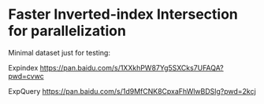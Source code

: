 # Faster Inverted-index Intersection for parallelization

Minimal dataset just for testing:

Expindex
https://pan.baidu.com/s/1XXkhPW87Yg5SXCks7UFAQA?pwd=cvwc

ExpQuery
https://pan.baidu.com/s/1d9MfCNK8CpxaFhWlwBDSlg?pwd=2kcj
